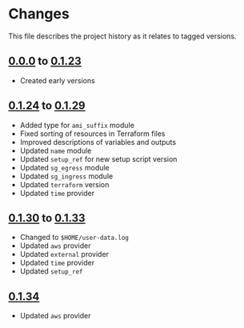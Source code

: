 # Changes
This file describes the project history as it relates to tagged versions.

## [0.0.0](.) to [0.1.23](.)
- Created early versions

## [0.1.24](.) to [0.1.29](.)
- Added type for `ami_suffix` module
- Fixed sorting of resources in Terraform files
- Improved descriptions of variables and outputs
- Updated `name` module
- Updated `setup_ref` for new setup script version
- Updated `sg_egress` module
- Updated `sg_ingress` module
- Updated `terraform` version
- Updated `time` provider

## [0.1.30](.) to [0.1.33](.)
- Changed to `$HOME/user-data.log`
- Updated `aws` provider
- Updated `external` provider
- Updated `time` provider
- Updated `setup_ref`

## [0.1.34](.)
- Updated `aws` provider
